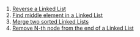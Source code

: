 1. [Reverse a Linked List](https://leetcode.com/problems/reverse-linked-list/)
2. [Find middle element in a Linked List](https://leetcode.com/problems/middle-of-the-linked-list/submissions/)
3. [Merge two sorted Linked Lists](https://leetcode.com/problems/merge-two-sorted-lists/submissions/)
4. [Remove N-th node from the end of a Linked List](https://leetcode.com/problems/remove-nth-node-from-end-of-list/submissions/)
